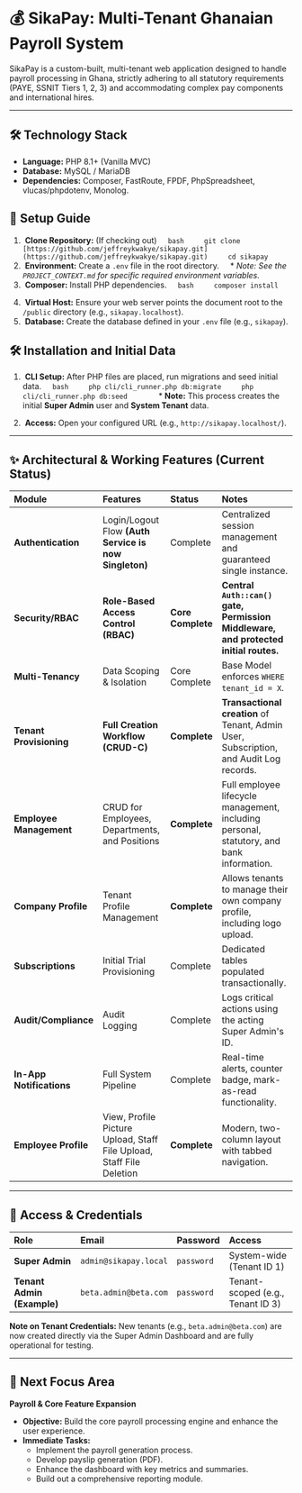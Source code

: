 # 💰 SikaPay: Multi-Tenant Ghanaian Payroll System

SikaPay is a custom-built, multi-tenant web application designed to handle payroll processing in Ghana, strictly adhering to all statutory requirements (PAYE, SSNIT Tiers 1, 2, 3) and accommodating complex pay components and international hires.

---

## 🛠️ Technology Stack

* **Language:** PHP 8.1+ (Vanilla MVC)
* **Database:** MySQL / MariaDB
* **Dependencies:** Composer, FastRoute, FPDF, PhpSpreadsheet, vlucas/phpdotenv, Monolog.

## 🚀 Setup Guide

1.  **Clone Repository:** (If checking out)
    ```bash
    git clone [https://github.com/jeffreykwakye/sikapay.git](https://github.com/jeffreykwakye/sikapay.git)
    cd sikapay
    ```
2.  **Environment:** Create a `.env` file in the root directory.
    * *Note: See the `PROJECT_CONTEXT.md` for specific required environment variables.*
3.  **Composer:** Install PHP dependencies.
    ```bash
    composer install
    ```
4.  **Virtual Host:** Ensure your web server points the document root to the `/public` directory (e.g., `sikapay.localhost`).
5.  **Database:** Create the database defined in your `.env` file (e.g., `sikapay`).

## 🛠️ Installation and Initial Data

1.  **CLI Setup:** After PHP files are placed, run migrations and seed initial data.
    ```bash
    php cli/cli_runner.php db:migrate
    php cli/cli_runner.php db:seed
    ```
    * **Note:** This process creates the initial **Super Admin** user and **System Tenant** data.

2.  **Access:** Open your configured URL (e.g., `http://sikapay.localhost/`).

---

## ✨ Architectural & Working Features (Current Status)

| Module | Features | Status | Notes |
| :--- | :--- | :--- | :--- |
| **Authentication** | Login/Logout Flow **(Auth Service is now Singleton)** | Complete | Centralized session management and guaranteed single instance. |
| **Security/RBAC** | **Role-Based Access Control (RBAC)** | **Core Complete** | **Central `Auth::can()` gate, Permission Middleware, and protected initial routes.** |
| **Multi-Tenancy** | Data Scoping & Isolation | Core Complete | Base Model enforces `WHERE tenant_id = X`. |
| **Tenant Provisioning** | **Full Creation Workflow (CRUD-C)** | **Complete** | **Transactional creation** of Tenant, Admin User, Subscription, and Audit Log records. |
| **Employee Management** | CRUD for Employees, Departments, and Positions | **Complete** | Full employee lifecycle management, including personal, statutory, and bank information. |
| **Company Profile** | Tenant Profile Management | **Complete** | Allows tenants to manage their own company profile, including logo upload. |
| **Subscriptions** | Initial Trial Provisioning | Complete | Dedicated tables populated transactionally. |
| **Audit/Compliance** | Audit Logging | Complete | Logs critical actions using the acting Super Admin's ID. |
| **In-App Notifications**| Full System Pipeline | Complete | Real-time alerts, counter badge, mark-as-read functionality. |
| **Employee Profile** | View, Profile Picture Upload, Staff File Upload, Staff File Deletion | **Complete** | Modern, two-column layout with tabbed navigation. |

---

## 🔑 Access & Credentials

| Role | Email | Password | Access |
| :--- | :--- | :--- | :--- |
| **Super Admin** | `admin@sikapay.local` | `password` | System-wide (Tenant ID 1) |
| **Tenant Admin (Example)** | `beta.admin@beta.com` | `password` | Tenant-scoped (e.g., Tenant ID 3) |

**Note on Tenant Credentials:** New tenants (e.g., `beta.admin@beta.com`) are now created directly via the Super Admin Dashboard and are fully operational for testing.

---

## 🚀 Next Focus Area

**Payroll & Core Feature Expansion**
* **Objective:** Build the core payroll processing engine and enhance the user experience.
* **Immediate Tasks:**
    *   Implement the payroll generation process.
    *   Develop payslip generation (PDF).
    *   Enhance the dashboard with key metrics and summaries.
    *   Build out a comprehensive reporting module.